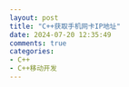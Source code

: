 ```yaml
---
layout: post
title: "C++获取手机网卡IP地址"
date: 2024-07-20 12:35:49
comments: true
categories: 
- C++ 
- C++移动开发
---
```

